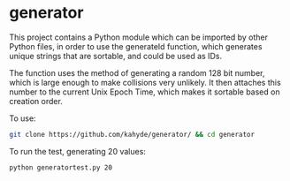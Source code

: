 # generator

This project contains a Python module which can be imported by other Python files, in order to use the generateId function, which generates unique strings that are sortable, and could be used as IDs.

The function uses the method of generating a random 128 bit number, which is large enough to make collisions very unlikely. It then attaches this number to the current Unix Epoch Time, which makes it sortable based on creation order.

To use:
```bash
git clone https://github.com/kahyde/generator/ && cd generator
```
To run the test, generating 20 values:
```bash
python generatortest.py 20
```
